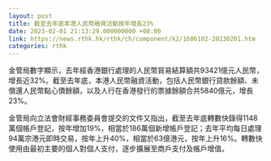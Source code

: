 ```yaml
---
layout: post
title: 截至去年底本港人民幣融資活動按年增長23%
date: 2023-02-01 21:13:29.000000000 +08:00
link: https://news.rthk.hk/rthk/ch/component/k2/1686102-20230201.htm
categories: rthk
---
```


金管局數字顯示，去年經香港銀行處理的人民幣貿易結算額共93421億元人民幣，增長近32%。截至去年底，本港人民幣融資活動，包括人民幣銀行貸款餘額、未償還人民幣點心債餘額，以及人行在香港發行的票據餘額合共5840億元，增長23%。

金管局向立法會財經事務委員會提交的文件又指出，截至去年底轉數快錄得1148萬個帳戶登記，按年增加19%，相當於186萬個新增帳戶登記；去年平均每日處理94萬宗港元即時交易，按年上升40%，相當於63億港元，按年上升16%。轉數快使用由最初主要的個人對個人支付，逐步擴展至商戶支付及帳戶增值。
